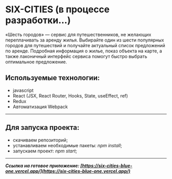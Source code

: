 # SIX-CITIES (в процессе разработки...)

«Шесть городов» — сервис для путешественников, не желающих переплачивать за аренду жилья. Выбирайте один из шести популярных городов для путешествий и получайте актуальный список предложений по аренде. Подробная информация о жилье, показ объекта на карте, а также лаконичный интерфейс сервиса помогут быстро выбрать оптимальное предложение.

## Используемые технологии:
- javascript
- React (JSX, React Router, Hooks, State, useEffect, ref)
- Redux
- Автоматизация Webpack
---
## Для запуска проекта:
- скачиваем репозиторий;
- устанавливаем необходимые пакеты: *npm install*;
- запускаем проект: *npm start*;
---
***Ссылка на готовое приложение: [https://six-cities-blue-one.vercel.app/](https://six-cities-blue-one.vercel.app/)***
